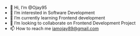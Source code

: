 - 👋 Hi, I’m @Ojay95
- 👀 I’m interested in Software Development
- 🌱 I’m currently learning Frontend development
- 💞️ I’m looking to collaborate on Frontend Development Project
- 📫 How to reach me iamojay89@gmail.com

<!---
Ojay95/Ojay95 is a ✨ special ✨ repository because its `README.md` (this file) appears on your GitHub profile.
You can click the Preview link to take a look at your changes.
--->
